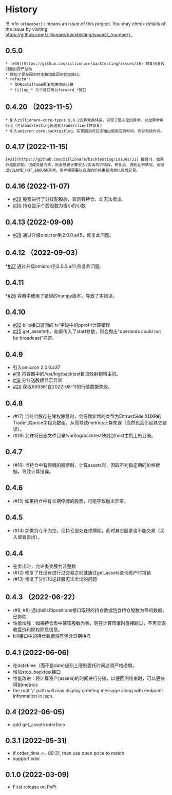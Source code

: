 # History

!!! Info
    `(#{number})` means an issue of this project. You may check details of the issue by visiting https://github.com/zillionare/backtesting/issues/_{number}_

## 0.5.0
    * [#36](https://github.com/zillionare/backtesting/issues/36) 修复因复权引起的资产波动
    * 增加了保存回测状态和加载回测状态接口。
    * refactor:
      * 使用dataframe乘法加快市值计算
      * fillup_* 几个接口改为forward_*接口

## 0.4.20 （2023-11-5）
    * 引入zillionare-core-types 0.6.2的异常类体系，实现了层次化的异常，以及异常串行化（可从backtesting传送到traderclient并恢复）
    * 引入omicron.core.backtestlog，实现回测时日志输出使用回测时间，而非系统时间。
## 0.4.17 (2022-11-15)
    [#31](https://github.com/zillionare/backtesting/issues/31) 撮合时，如果价格能匹配，但成交量为零，则会导致计算买入/卖出均价错误。修复后，遇到此种情况，会抛出VOLUME_NOT_ENOUGH异常，客户端需要以合适的价格重新填单以完成交易。
## 0.4.16 (2022-11-07)
* [#29](https://github.com/zillionare/backtesting/issues/29) 股票进行了分红配股后，查询有持仓，却无法卖出。
* [#30](https://github.com/zillionare/backtesting/issues/30) 持仓显示个股股数为很小的小数
## 0.4.13 (2022-09-08)
* [#28](https://github.com/zillionare/backtesting/issues/28) 通过升级omicron到2.0.0.a45，修复此问题。
## 0.4.12 （2022-09-03）
*[#27](https://github.com/zillionare/backtesting/issues/27) 通过升级omicron到2.0.0.a41,修复此问题。
## 0.4.11
*[#26](https://github.com/zillionare/backtesting/issues/26) 容器中使用了错误的numpy版本，导致了本错误。
## 0.4.10
* [#22](https://github.com/zillionare/backtesting/issues/22) bills接口返回的'tx'字段中的pprofit计算错误
* [#25](https://github.com/zillionare/backtesting/issues/25) get_assets中，如果传入了start参数，则会抛出"operands could not be broadcast"异常。
## 0.4.9
* 引入omicron 2.0.0.a37
* [#18](https://github.com/zillionare/backtesting/issues/18) 将容器中的/var/log/backtest目录映射到宿主机。
* [#19](https://github.com/zillionare/backtesting/issues/19) 分红送股额显示异常
* [#20](https://github.com/zillionare/backtesting/issues/20) 获取600361在2022-08-11的行情数据失败。
## 0.4.8
* (#17) 当持仓股存在除权除息时，会导致新增的类型为EntrustSide.XDXR的Trader,其price字段为数组，从而导致metrics计算失误（当然也会引起其它错误）。
* (#18) 允许将日志文件目录/var/log/backtest映射到host主机上的目录。
## 0.4.7
* (#16) 当持仓中有停牌的股票时，计算assets时，因取不到指定期的价格数据，导致计算错误。
## 0.4.6
* (#15) 如果持仓中有长期停牌的股票，可能导致抛出异常。

## 0.4.5
* (#14) 如果持仓不为空，但持仓股处在停牌期，此时其它股票也不能交易（买入或者卖出）。

## 0.4.4
* 在卖出时，允许委卖股为非整数
* (#12) 修复了在没有进行过交易之前就通过get_assets查询资产时报错
* (#13) 修复了分红和送转股无法卖出的问题

## 0.4.3 （2022-06-22）
* (#9, #8) 通过bills和positions接口取得的持仓数据包含持仓股数为零的数据，已排除
* 性能增强：如果持仓表中某项股数为零，则在计算市值时直接跳过，不再查询收盘价和除权除息信息。
* bill接口中的持仓数据没有包含日期(#7)

## 0.4.1 (2022-06-06)
* 在datetime（而不是date)级别上限制委托时间必须严格递增。
* 增加stop_backtest接口
* 性能改进：将计算资产(assets)的时间进行分摊，以便回测结束时，可以更快得到metrics
* the root '/' path will now display greeting message along with endpoint information in json.

## 0.4 (2022-06-05)
* add get_assets interface

## 0.3.1 (2022-05-31)

* if order_time <= 09:31, then use open price to match
* support xdxr

## 0.1.0 (2022-03-09)

* First release on PyPI.
